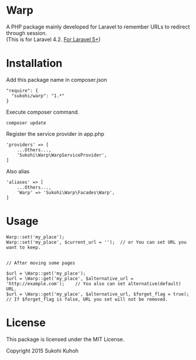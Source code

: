 # Warp
A PHP package mainly developed for Laravel to remember URLs to redirect through session.  
(This is for Laravel 4.2. [For Laravel 5+](https://github.com/SUKOHI/Warp))

Installation
====

Add this package name in composer.json

    "require": {
      "sukohi/warp": "1.*"
    }

Execute composer command.

    composer update

Register the service provider in app.php

    'providers' => [
        ...Others...,  
        'Sukohi\Warp\WarpServiceProvider',
    ]

Also alias

    'aliases' => [
        ...Others...,  
        'Warp' => 'Sukohi\Warp\Facades\Warp',
    ]

Usage
====
    
    Warp::set('my_place');
    Warp::set('my_place', $current_url = '');  // or You can set URL you want to keep.
    
    
    // After moving some pages 
    
    $url = \Warp::get('my_place');
    $url = \Warp::get('my_place', $alternative_url = 'http://example.com');    // You also can set alternative(default) URL.
    $url = \Warp::get('my_place', $alternative_url, $forget_flag = true);      // If $forget_flag is false, URL you set will not be removed.


License
====
This package is licensed under the MIT License.

Copyright 2015 Sukohi Kuhoh